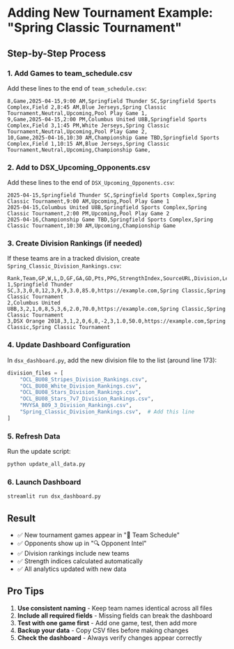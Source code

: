# Adding New Tournament Example: "Spring Classic Tournament"

## Step-by-Step Process

### 1. Add Games to team_schedule.csv

Add these lines to the end of `team_schedule.csv`:

```csv
8,Game,2025-04-15,9:00 AM,Springfield Thunder SC,Springfield Sports Complex,Field 2,8:45 AM,Blue Jerseys,Spring Classic Tournament,Neutral,Upcoming,Pool Play Game 1,
9,Game,2025-04-15,2:00 PM,Columbus United U8B,Springfield Sports Complex,Field 3,1:45 PM,White Jerseys,Spring Classic Tournament,Neutral,Upcoming,Pool Play Game 2,
10,Game,2025-04-16,10:30 AM,Championship Game TBD,Springfield Sports Complex,Field 1,10:15 AM,Blue Jerseys,Spring Classic Tournament,Neutral,Upcoming,Championship Game,
```

### 2. Add to DSX_Upcoming_Opponents.csv

Add these lines to the end of `DSX_Upcoming_Opponents.csv`:

```csv
2025-04-15,Springfield Thunder SC,Springfield Sports Complex,Spring Classic Tournament,9:00 AM,Upcoming,Pool Play Game 1
2025-04-15,Columbus United U8B,Springfield Sports Complex,Spring Classic Tournament,2:00 PM,Upcoming,Pool Play Game 2
2025-04-16,Championship Game TBD,Springfield Sports Complex,Spring Classic Tournament,10:30 AM,Upcoming,Championship Game
```

### 3. Create Division Rankings (if needed)

If these teams are in a tracked division, create `Spring_Classic_Division_Rankings.csv`:

```csv
Rank,Team,GP,W,L,D,GF,GA,GD,Pts,PPG,StrengthIndex,SourceURL,Division,League
1,Springfield Thunder SC,3,3,0,0,12,3,9,9,3.0,85.0,https://example.com,Spring Classic,Spring Classic Tournament
2,Columbus United U8B,3,2,1,0,8,5,3,6,2.0,70.0,https://example.com,Spring Classic,Spring Classic Tournament
3,DSX Orange 2018,3,1,2,0,6,8,-2,3,1.0,50.0,https://example.com,Spring Classic,Spring Classic Tournament
```

### 4. Update Dashboard Configuration

In `dsx_dashboard.py`, add the new division file to the list (around line 173):

```python
division_files = [
    "OCL_BU08_Stripes_Division_Rankings.csv",
    "OCL_BU08_White_Division_Rankings.csv", 
    "OCL_BU08_Stars_Division_Rankings.csv",
    "OCL_BU08_Stars_7v7_Division_Rankings.csv",
    "MVYSA_B09_3_Division_Rankings.csv",
    "Spring_Classic_Division_Rankings.csv",  # Add this line
]
```

### 5. Refresh Data

Run the update script:
```bash
python update_all_data.py
```

### 6. Launch Dashboard

```bash
streamlit run dsx_dashboard.py
```

## Result

- ✅ New tournament games appear in "📅 Team Schedule"
- ✅ Opponents show up in "🔍 Opponent Intel" 
- ✅ Division rankings include new teams
- ✅ Strength indices calculated automatically
- ✅ All analytics updated with new data

## Pro Tips

1. **Use consistent naming** - Keep team names identical across all files
2. **Include all required fields** - Missing fields can break the dashboard
3. **Test with one game first** - Add one game, test, then add more
4. **Backup your data** - Copy CSV files before making changes
5. **Check the dashboard** - Always verify changes appear correctly
